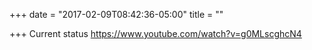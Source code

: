 +++
date = "2017-02-09T08:42:36-05:00"
title = ""

+++
Current status https://www.youtube.com/watch?v=g0MLscghcN4
